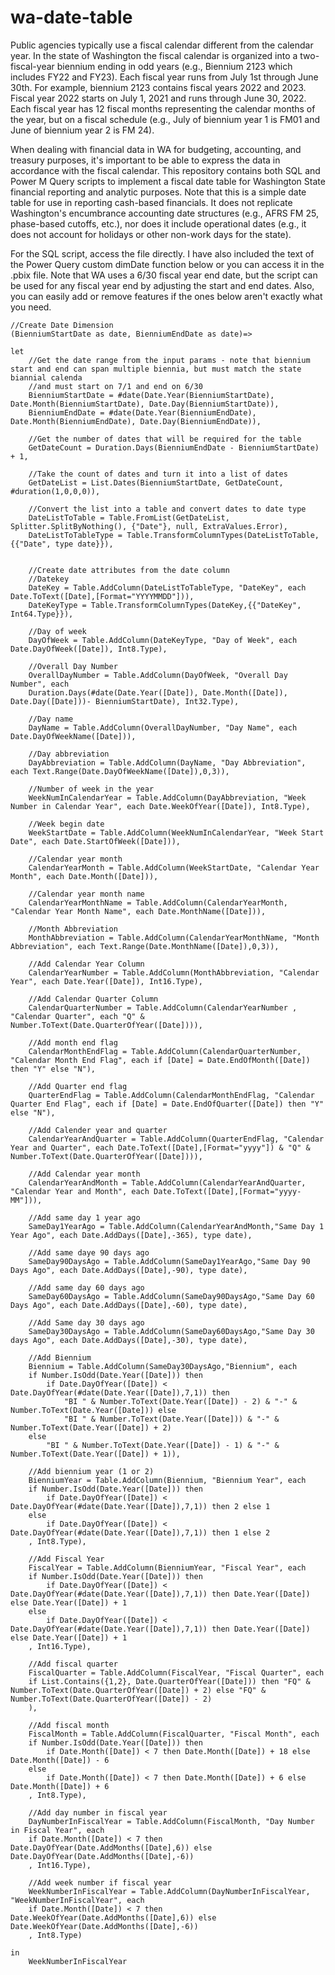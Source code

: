 # wa-date-table
Public agencies typically use a fiscal calendar different from the calendar year. In the state of Washington the fiscal calendar is organized into a two-fiscal-year biennium ending in odd years (e.g., Biennium 2123 which includes FY22 and FY23). Each fiscal year runs from July 1st through June 30th. For example, biennium 2123 contains fiscal years 2022 and 2023. Fiscal year 2022 starts on July 1, 2021 and runs through June 30, 2022. Each fiscal year has 12 fiscal months representing the calendar months of the year, but on a fiscal schedule (e.g., July of biennium year 1 is FM01 and June of biennium year 2 is FM 24). 

When dealing with financial data in WA for budgeting, accounting, and treasury purposes, it's important to be able to express the data in accordance with the fiscal calendar. This repository contains both SQL and Power M Query scripts to implement a fiscal date table for Washington State financial reporting and analytic purposes. Note that this is a simple date table for use in reporting cash-based financials. It does not replicate Washington's encumbrance accounting date structures (e.g., AFRS FM 25, phase-based cutoffs, etc.), nor does it include operational dates (e.g., it does not account for holidays or other non-work days for the state). 

For the SQL script, access the file directly. I have also included the text of the Power Query custom dimDate function below or you can access it in the .pbix file. Note that WA uses a 6/30 fiscal year end date, but the script can be used for any fiscal year end by adjusting the start and end dates. Also, you can easily add or remove features if the ones below aren't exactly what you need.

```
//Create Date Dimension
(BienniumStartDate as date, BienniumEndDate as date)=>

let
    //Get the date range from the input params - note that biennium start and end can span multiple biennia, but must match the state biannial calenda
    //and must start on 7/1 and end on 6/30
    BienniumStartDate = #date(Date.Year(BienniumStartDate), Date.Month(BienniumStartDate), Date.Day(BienniumStartDate)),
    BienniumEndDate = #date(Date.Year(BienniumEndDate), Date.Month(BienniumEndDate), Date.Day(BienniumEndDate)),

    //Get the number of dates that will be required for the table
    GetDateCount = Duration.Days(BienniumEndDate - BienniumStartDate) + 1,

    //Take the count of dates and turn it into a list of dates
    GetDateList = List.Dates(BienniumStartDate, GetDateCount, #duration(1,0,0,0)),

    //Convert the list into a table and convert dates to date type
    DateListToTable = Table.FromList(GetDateList, Splitter.SplitByNothing(), {"Date"}, null, ExtraValues.Error),
    DateListToTableType = Table.TransformColumnTypes(DateListToTable,{{"Date", type date}}),
    

    //Create date attributes from the date column
    //Datekey
    DateKey = Table.AddColumn(DateListToTableType, "DateKey", each Date.ToText([Date],[Format="YYYYMMDD"])),
    DateKeyType = Table.TransformColumnTypes(DateKey,{{"DateKey", Int64.Type}}),

    //Day of week
    DayOfWeek = Table.AddColumn(DateKeyType, "Day of Week", each Date.DayOfWeek([Date]), Int8.Type),

    //Overall Day Number
    OverallDayNumber = Table.AddColumn(DayOfWeek, "Overall Day Number", each 
    Duration.Days(#date(Date.Year([Date]), Date.Month([Date]), Date.Day([Date]))- BienniumStartDate), Int32.Type),
    
    //Day name
    DayName = Table.AddColumn(OverallDayNumber, "Day Name", each Date.DayOfWeekName([Date])),

    //Day abbreviation
    DayAbbreviation = Table.AddColumn(DayName, "Day Abbreviation", each Text.Range(Date.DayOfWeekName([Date]),0,3)),

    //Number of week in the year
    WeekNumInCalendarYear = Table.AddColumn(DayAbbreviation, "Week Number in Calendar Year", each Date.WeekOfYear([Date]), Int8.Type),

    //Week begin date
    WeekStartDate = Table.AddColumn(WeekNumInCalendarYear, "Week Start Date", each Date.StartOfWeek([Date])),

    //Calendar year month
    CalendarYearMonth = Table.AddColumn(WeekStartDate, "Calendar Year Month", each Date.Month([Date])),
    
    //Calendar year month name
    CalendarYearMonthName = Table.AddColumn(CalendarYearMonth, "Calendar Year Month Name", each Date.MonthName([Date])),

    //Month Abbreviation
    MonthAbbreviation = Table.AddColumn(CalendarYearMonthName, "Month Abbreviation", each Text.Range(Date.MonthName([Date]),0,3)),

    //Add Calendar Year Column
    CalendarYearNumber = Table.AddColumn(MonthAbbreviation, "Calendar Year", each Date.Year([Date]), Int16.Type),

    //Add Calendar Quarter Column
    CalendarQuarterNumber = Table.AddColumn(CalendarYearNumber , "Calendar Quarter", each "Q" & Number.ToText(Date.QuarterOfYear([Date]))),

    //Add month end flag
    CalendarMonthEndFlag = Table.AddColumn(CalendarQuarterNumber, "Calendar Month End Flag", each if [Date] = Date.EndOfMonth([Date]) then "Y" else "N"),

    //Add Quarter end flag
    QuarterEndFlag = Table.AddColumn(CalendarMonthEndFlag, "Calendar Quarter End Flag", each if [Date] = Date.EndOfQuarter([Date]) then "Y" else "N"),

    //Add Calender year and quarter
    CalendarYearAndQuarter = Table.AddColumn(QuarterEndFlag, "Calendar Year and Quarter", each Date.ToText([Date],[Format="yyyy"]) & "Q" & Number.ToText(Date.QuarterOfYear([Date]))),

    //Add Calendar year month
    CalendarYearAndMonth = Table.AddColumn(CalendarYearAndQuarter, "Calendar Year and Month", each Date.ToText([Date],[Format="yyyy-MM"])),

    //Add same day 1 year ago
    SameDay1YearAgo = Table.AddColumn(CalendarYearAndMonth,"Same Day 1 Year Ago", each Date.AddDays([Date],-365), type date),

    //Add same daye 90 days ago
    SameDay90DaysAgo = Table.AddColumn(SameDay1YearAgo,"Same Day 90 Days Ago", each Date.AddDays([Date],-90), type date),

    //Add same day 60 days ago
    SameDay60DaysAgo = Table.AddColumn(SameDay90DaysAgo,"Same Day 60 Days Ago", each Date.AddDays([Date],-60), type date),

    //Add Same day 30 days ago
    SameDay30DaysAgo = Table.AddColumn(SameDay60DaysAgo,"Same Day 30 days Ago", each Date.AddDays([Date],-30), type date),

    //Add Biennium
    Biennium = Table.AddColumn(SameDay30DaysAgo,"Biennium", each 
    if Number.IsOdd(Date.Year([Date])) then 
        if Date.DayOfYear([Date]) < Date.DayOfYear(#date(Date.Year([Date]),7,1)) then  
            "BI " & Number.ToText(Date.Year([Date]) - 2) & "-" & Number.ToText(Date.Year([Date])) else 
            "BI " & Number.ToText(Date.Year([Date])) & "-" & Number.ToText(Date.Year([Date]) + 2) 
    else  
        "BI " & Number.ToText(Date.Year([Date]) - 1) & "-" & Number.ToText(Date.Year([Date]) + 1)),

    //Add biennium year (1 or 2)
    BienniumYear = Table.AddColumn(Biennium, "Biennium Year", each 
    if Number.IsOdd(Date.Year([Date])) then 
        if Date.DayOfYear([Date]) < Date.DayOfYear(#date(Date.Year([Date]),7,1)) then 2 else 1
    else 
        if Date.DayOfYear([Date]) < Date.DayOfYear(#date(Date.Year([Date]),7,1)) then 1 else 2
    , Int8.Type),

    //Add Fiscal Year
    FiscalYear = Table.AddColumn(BienniumYear, "Fiscal Year", each 
    if Number.IsOdd(Date.Year([Date])) then 
        if Date.DayOfYear([Date]) < Date.DayOfYear(#date(Date.Year([Date]),7,1)) then Date.Year([Date]) else Date.Year([Date]) + 1
    else 
        if Date.DayOfYear([Date]) < Date.DayOfYear(#date(Date.Year([Date]),7,1)) then Date.Year([Date]) else Date.Year([Date]) + 1
    , Int16.Type),

    //Add fiscal quarter
    FiscalQuarter = Table.AddColumn(FiscalYear, "Fiscal Quarter", each 
    if List.Contains({1,2}, Date.QuarterOfYear([Date])) then "FQ" & Number.ToText(Date.QuarterOfYear([Date]) + 2) else "FQ" & Number.ToText(Date.QuarterOfYear([Date]) - 2) 
    ),

    //Add fiscal month
    FiscalMonth = Table.AddColumn(FiscalQuarter, "Fiscal Month", each 
    if Number.IsOdd(Date.Year([Date])) then
        if Date.Month([Date]) < 7 then Date.Month([Date]) + 18 else Date.Month([Date]) - 6
    else
        if Date.Month([Date]) < 7 then Date.Month([Date]) + 6 else Date.Month([Date]) + 6
    , Int8.Type),

    //Add day number in fiscal year
    DayNumberInFiscalYear = Table.AddColumn(FiscalMonth, "Day Number in Fiscal Year", each 
    if Date.Month([Date]) < 7 then Date.DayOfYear(Date.AddMonths([Date],6)) else Date.DayOfYear(Date.AddMonths([Date],-6))
    , Int16.Type),

    //Add week number if fiscal year
    WeekNumberInFiscalYear = Table.AddColumn(DayNumberInFiscalYear, "WeekNumberInFiscalYear", each 
    if Date.Month([Date]) < 7 then Date.WeekOfYear(Date.AddMonths([Date],6)) else Date.WeekOfYear(Date.AddMonths([Date],-6))
    , Int8.Type)

in
    WeekNumberInFiscalYear
```

